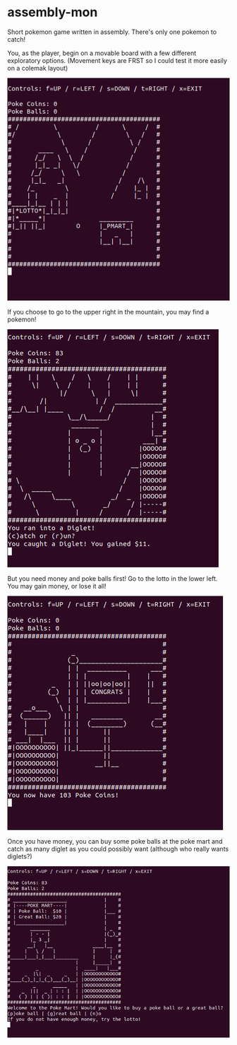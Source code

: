 # assembly-mon
Short pokemon game written in assembly. There's only one pokemon to catch!

You, as the player, begin on a movable board with a few different exploratory options.
(Movement keys are FRST so I could test it more easily on a colemak layout)

![poke-town](townboard.png)

If you choose to go to the upper right in the mountain, you may find a pokemon!

![diglet](diglet.png)

But you need money and poke balls first! Go to the lotto in the lower left. You may gain money, or lose it all!

![poke-lotto](lotto.png)

Once you have money, you can buy some poke balls at the poke mart and catch as many diglet as you could possibly want (although who really wants diglets?)

![poke-mart](mart.png)
